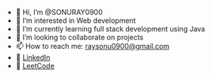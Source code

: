 - 👋 Hi, I’m @SONURAY0900  
- 👀 I’m interested in Web development  
- 🌱 I’m currently learning full stack development using Java  
- 💞️ I’m looking to collaborate on projects  
- 📫 How to reach me: raysonu0900@gmail.com  
- 🔗 [LinkedIn](https://www.linkedin.com/in/sonu-ray-7043b7290/)  
- 🧠 [LeetCode](https://leetcode.com/u/0x61S9aUPm/)  



<!---
SONURAY0900/SONURAY0900 is a ✨ special ✨ repository because its `README.md` (this file) appears on your GitHub profile.
You can click the Preview link to take a look at your changes.
--->
